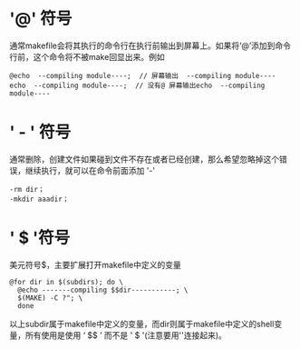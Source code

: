 # '@' 符号

通常makefile会将其执行的命令行在执行前输出到屏幕上。如果将‘@’添加到命令行前，这个命令将不被make回显出来。例如
```
@echo  --compiling module----;  // 屏幕输出  --compiling module----
echo  --compiling module----;  // 没有@ 屏幕输出echo  --compiling module---- 
```

# ' - ' 符号

通常删除，创建文件如果碰到文件不存在或者已经创建，那么希望忽略掉这个错误，继续执行，就可以在命令前面添加 '-'

```
-rm dir；
-mkdir aaadir；
```

# ' $ '符号


美元符号$，主要扩展打开makefile中定义的变量

```
@for dir in $(subdirs); do \
  @echo -------compiling $$dir-----------; \
  $(MAKE) -C ?"; \
  done
```

以上subdir属于makefile中定义的变量，而dir则属于makefile中定义的shell变量，所有使用是使用 ‘ $$ ’ 而不是 ' $ '(注意要用'\'连接起来)。
